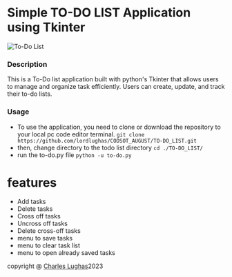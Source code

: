 # Simple TO-DO LIST Application using Tkinter
![To-Do List](CODSOFT_AUGUST/TO-DO_LIST/tkinter_todo.PNG)
### Description
This is a To-Do list application built with python's Tkinter that allows users to manage and organize task efficiently.
Users can create, update, and track their to-do lists.

### Usage
* To use the application, you need to clone or download the repository to your local pc code editor terminal.
```git clone https://github.com/lordlughas/CODSOT_AUGUST/TO-DO_LIST.git```
* then, change directory to the todo list directory
```cd ./TO-DO_LIST/```
* run the to-do.py file
```python -u to-do.py```

# features
* Add tasks
* Delete tasks
* Cross off tasks
* Uncross off tasks
* Delete cross-off tasks
* menu to save tasks
* menu to clear task list
* menu to open already saved tasks

copyright @ [Charles Lughas](https://github.com/lordlughas)2023
